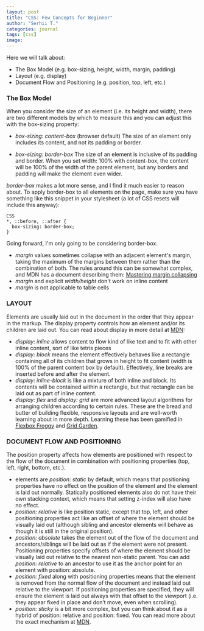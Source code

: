 ```yaml
---
layout: post
title: "CSS: Few Concepts for Beginner"
author: "Serhii T."
categories: journal
tags: [css]
image: 
---
```


Here we will talk about:
- The Box Model (e.g. box-sizing, height, width, margin, padding)
- Layout (e.g. display)
- Document Flow and Positioning (e.g. position, top, left, etc.)

### The Box Model

When you consider the size of an element (i.e. its height and width), there are two different models by which to measure this and you can adjust this with the box-sizing property:
- _box-sizing: content-box_ (browser default)
The size of an element only includes its content, and not its padding or border.

- _box-sizing: border-box_
The size of an element is inclusive of its padding and border. When you set width: 100% with content-box, the content will be 100% of the width of the parent element, but any borders and padding will make the element even wider.

_border-box_ makes a lot more sense, and I find it much easier to reason about. To apply border-box to all elements on the page, make sure you have something like this snippet in your stylesheet (a lot of CSS resets will include this anyway):

```
CSS
*, ::before, ::after {
  box-sizing: border-box;
}
```

Going forward, I'm only going to be considering border-box.

- _margin_ values sometimes collapse with an adjacent element's margin, taking the maximum of the margins between them rather than the combination of both. The rules around this can be somewhat complex, and MDN has a document describing them: [Mastering margin collapsing](https://developer.mozilla.org/en-US/docs/Web/CSS/CSS_Box_Model/Mastering_margin_collapsing)
- _margin_ and explicit _width/height_ don't work on inline content
- _margin_ is not applicable to table cells

### LAYOUT

Elements are usually laid out in the document in the order that they appear in the markup. The display property controls how an element and/or its children are laid out. You can read about display in more detail at [MDN](https://developer.mozilla.org/en-US/docs/Web/CSS/display):
- _display: inline_ allows content to flow kind of like text and to fit with other inline content, sort of like tetris pieces
- _display: block_ means the element effectively behaves like a rectangle containing all of its children that grows in height to fit content (width is 100% of the parent content box by default). Effectively, line breaks are inserted before and after the element.
- _display: inline-block_ is like a mixture of both inline and block. Its contents will be contained within a rectangle, but that rectangle can be laid out as part of inline content.
- _display: flex_ and _display: grid_ are more advanced layout algorithms for arranging children according to certain rules. These are the bread and butter of building flexible, responsive layouts and are well-worth learning about in more depth. Learning these has been gamified in [Flexbox Froggy](https://flexboxfroggy.com/#ru) and [Grid Garden](https://cssgridgarden.com/#ru).

### DOCUMENT FLOW AND POSITIONING

The position property affects how elements are positioned with respect to the flow of the document in combination with positioning properties (top, left, right, bottom, etc.).

- elements are _position: static_ by default, which means that positioning properties have no effect on the position of the element and the element is laid out normally. Statically positioned elements also do not have their own stacking context, which means that setting z-index will also have no effect.
- _position: relative_ is like position static, except that top, left, and other positioning properties act like an offset of where the element should be visually laid out (although sibling and ancestor elements will behave as though it is still in the original position).
- _position: absolute_ takes the element out of the flow of the document and ancestors/siblings will be laid out as if the element were not present. Positioning properties specify offsets of where the element should be visually laid out relative to the nearest non-static parent. You can add _position: relative_ to an ancestor to use it as the anchor point for an element with position: absolute.
- _position: fixed_ along with positioning properties means that the element is removed from the normal flow of the document and instead laid out relative to the viewport. If positioning properties are specified, they will ensure the element is laid out always with that offset to the viewport (i.e. they appear fixed in place and don’t move, even when scrolling).
- _position: sticky_ is a bit more complex, but you can think about it as a hybrid of position: relative and position: fixed. You can read more about the exact mechanism at [MDN](https://developer.mozilla.org/en-US/docs/Web/CSS/position#sticky).